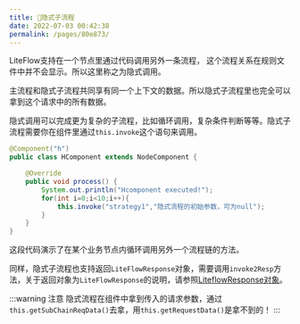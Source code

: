 ```yaml
---
title: 🥑隐式子流程
date: 2022-07-03 00:42:38
permalink: /pages/80e873/
---
```


LiteFlow支持在一个节点里通过代码调用另外一条流程， 这个流程关系在规则文件中并不会显示。所以这里称之为隐式调用。

主流程和隐式子流程共同享有同一个上下文的数据。所以隐式子流程里也完全可以拿到这个请求中的所有数据。

隐式调用可以完成更为复杂的子流程，比如循环调用，复杂条件判断等等。隐式子流程需要你在组件里通过`this.invoke`这个语句来调用。

```java
@Component("h")
public class HComponent extends NodeComponent {

	@Override
	public void process() {
		System.out.println("Hcomponent executed!");
        for(int i=0;i<10;i++){
            this.invoke("strategy1","隐式流程的初始参数，可为null");
        }
	}
}
```

这段代码演示了在某个业务节点内循环调用另外一个流程链的方法。


同样，隐式子流程也支持返回`LiteFlowResponse`对象，需要调用`invoke2Resp`方法，关于返回对象为`LiteFlowResponse`的说明，请参照[LiteflowResponse对象](/pages/9f653d/)。

:::warning 注意
隐式流程在组件中拿到传入的请求参数，通过`this.getSubChainReqData()`去拿，用`this.getRequestData()`是拿不到的！
:::